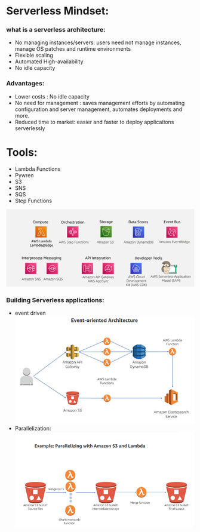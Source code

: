 # Serverless Mindset: 

### what is a serverless architecture: 
- No managing instances/servers: users need not manage instances, manage OS patches and runtime environments
- Flexible scaling 
- Automated High-availability
- No idle capacity

### Advantages: 
- Lower costs : No idle capacity
- No need for management : saves management efforts by automating configuration and server management, automates deployments and more. 
- Reduced time to market: easier and faster to deploy applications serverlessly

# Tools: 
- Lambda Functions 
- Pywren 
- S3 
- SNS 
- SQS 
- Step Functions 

![alt text](image-3.png)


### Building Serverless applications:
- event driven 
![alt text](serverless-1.png)
- Parallelization: 
![alt text](serverless-2.png)


